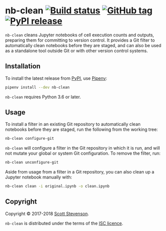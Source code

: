 # nb-clean [![Build status](https://img.shields.io/travis/srstevenson/nb-clean.svg?maxAge=2592000)](https://travis-ci.org/srstevenson/nb-clean) [![GitHub tag](https://img.shields.io/github/tag/srstevenson/nb-clean.svg?maxAge=2592000)](https://github.com/srstevenson/nb-clean/releases) [![PyPI release](https://img.shields.io/pypi/v/nb-clean.svg?maxAge=2592000)](https://pypi.org/project/nb-clean/)

`nb-clean` cleans Jupyter notebooks of cell execution counts and outputs,
preparing them for committing to version control. It provides a Git filter to
automatically clean notebooks before they are staged, and can also be used as a
standalone tool outside Git or with other version control systems.

## Installation

To install the latest release from [PyPI], use [Pipenv]:

```bash
pipenv install --dev nb-clean
```

`nb-clean` requires Python 3.6 or later.

## Usage

To install a filter in an existing Git repository to automatically clean
notebooks before they are staged, run the following from the working tree:

```bash
nb-clean configure-git
```

`nb-clean` will configure a filter in the Git repository in which it is run,
and will not mutate your global or system Git configuration. To remove the
filter, run:

```bash
nb-clean unconfigure-git
```

Aside from usage from a filter in a Git repository, you can also clean up a
Jupyter notebook manually with:

```bash
nb-clean clean -i original.ipynb -o clean.ipynb
```

## Copyright

Copyright © 2017-2018 [Scott Stevenson].

`nb-clean` is distributed under the terms of the [ISC licence].

[ISC licence]: https://opensource.org/licenses/ISC
[Pipenv]: https://docs.pipenv.org/
[PyPI]: https://pypi.org/project/nb-clean/
[Scott Stevenson]: https://scott.stevenson.io
